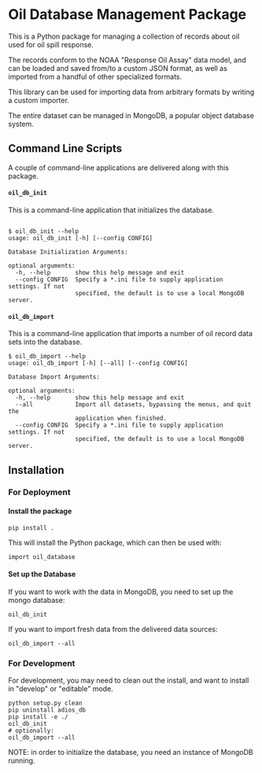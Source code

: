 # Oil Database Management Package

This is a Python package for managing a collection of records about oil used
for oil spill response.

The records conform to the NOAA "Response Oil Assay" data model, and can be loaded and saved from/to a custom JSON format, as well as imported from a handful of other specialized formats.

This library can be used for importing data from arbitrary formats by writing a custom importer.

The entire dataset can be managed in MongoDB, a popular object database system.


## Command Line Scripts

A couple of command-line applications are delivered along with this package.

#### `oil_db_init`

This is a command-line application that initializes the database.

```

$ oil_db_init --help
usage: oil_db_init [-h] [--config CONFIG]

Database Initialization Arguments:

optional arguments:
  -h, --help       show this help message and exit
  --config CONFIG  Specify a *.ini file to supply application settings. If not
                   specified, the default is to use a local MongoDB server.

```

#### `oil_db_import`

This is a command-line application that imports a number of oil record
data sets into the database.

```
$ oil_db_import --help
usage: oil_db_import [-h] [--all] [--config CONFIG]

Database Import Arguments:

optional arguments:
  -h, --help       show this help message and exit
  --all            Import all datasets, bypassing the menus, and quit the
                   application when finished.
  --config CONFIG  Specify a *.ini file to supply application settings. If not
                   specified, the default is to use a local MongoDB server.
```

## Installation

### For Deployment

#### Install the package

`pip install .`

This will install the Python package, which can then be used with:

`import oil_database`

#### Set up the Database

If you want to work with the data in MongoDB, you need to set up the mongo database:

`oil_db_init`

If you want to import fresh data from the delivered data sources:

`oil_db_import --all`


### For Development

For development, you may need to clean out the install, and want to install in "develop" or "editable" mode.

```
python setup.py clean
pip uninstall adios_db
pip install -e ./
oil_db_init
# optionally:
oil_db_import --all
```

NOTE: in order to initialize the database, you need an instance of MongoDB running.




